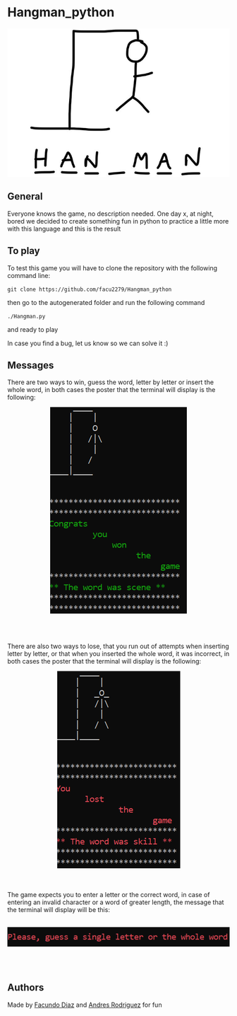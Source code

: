 # Hangman_python
<p align="center"><img src="https://github.com/facu2279/Hangman_python/blob/main/xd.jpg"/></p>

## General
Everyone knows the game, no description needed.
One day x, at night, bored we decided to create something fun in python to practice a little more with this language and this is the result
<br>

## To play
To test this game you will have to clone the repository with the following command line:

```
git clone https://github.com/facu2279/Hangman_python
```

then go to the autogenerated folder and run the following command

```
./Hangman.py
```
and ready to play

In case you find a bug, let us know so we can solve it :)

## Messages
There are two ways to win, guess the word, letter by letter or insert the whole word, in both cases the poster that the terminal will display is the following:
<br>
<p align="center"><img src="https://github.com/facu2279/Hangman_python/blob/main/example1.png"/></p>
<br>
<br>

There are also two ways to lose, that you run out of attempts when inserting letter by letter, or that when you inserted the whole word, it was incorrect, in both cases the poster that the terminal will display is the following:
<p align="center"><img src="https://github.com/facu2279/Hangman_python/blob/main/example2.png"/></p>
<br>
<br>
The game expects you to enter a letter or the correct word, in case of entering an invalid character or a word of greater length, the message that the terminal will display will be this:
<br>
<br>
<p align="center"><img src="https://github.com/facu2279/Hangman_python/blob/main/error.png"/></p>
<br>
<br>

## Authors

Made by [Facundo Diaz](https://github.com/facu2279) and [Andres Rodriguez](https://github.com/andresqwe) for fun